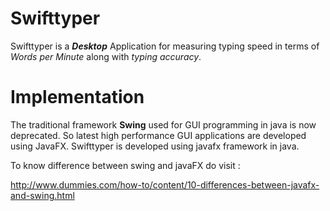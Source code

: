 # Swifttyper
Swifttyper is a ***Desktop*** Application for measuring typing speed in terms of *Words per Minute* along with *typing accuracy*.

# Implementation
The traditional framework **Swing** used for GUI programming in java is now deprecated. So latest high performance GUI applications are developed using JavaFX. Swifttyper is developed using javafx framework in java.  

To know difference between swing and javaFX do visit :

http://www.dummies.com/how-to/content/10-differences-between-javafx-and-swing.html

